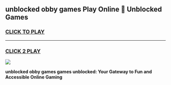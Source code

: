 
## unblocked obby games Play Online 👋 Unblocked Games
<h3>
<a href="https://premium.freeplayer.one?title=unblocked_obby_games&ref=19F">CLICK TO PLAY</a></h3>
<hr>

<h3>
<a href="https://premium.freeplayer.one?title=unblocked_obby_games&ref=19F">CLICK 2 PLAY</a>
  
</h3>

<a href="https://premium.freeplayer.one?title=unblocked_obby_games&ref=19F"><img src="https://clearcache.store/games.png"></a>


**unblocked obby games games unblocked: Your Gateway to Fun and Accessible Online Gaming**
